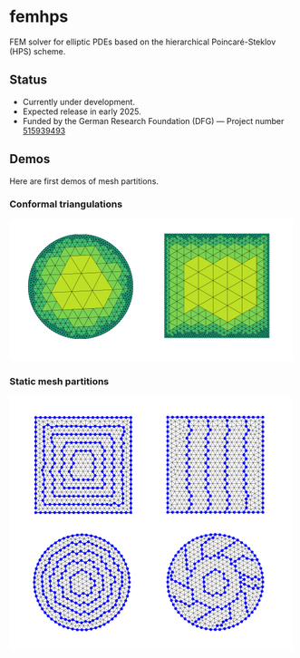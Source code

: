 # femhps
FEM solver for elliptic PDEs based on the hierarchical Poincaré-Steklov (HPS) scheme.

## Status

- Currently under development.
- Expected release in early 2025.
- Funded by the German Research Foundation (DFG) —
  Project number [515939493](https://gepris-extern.dfg.de/gepris/projekt/515939493?language=en)

## Demos

Here are first demos of mesh partitions.

### Conformal triangulations

<img src="./demos/demo-hct.png" width="500">

### Static mesh partitions

<img src="./demos/demo-layers.png" width="500">

